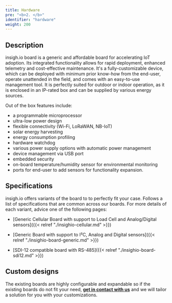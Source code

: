 ```yaml
---
title: Hardware
pre: "<b>2. </b>"
identifier: "hardware"
weight: 200
---
```


## Description

insigh.io board is a generic and affordable board for accelerating IoT adoption. Its integrated functionality allows for rapid deployment, enhanced telemetry and cost-effective maintenance. It's a fully-customizable device, which can be deployed with minimum prior know-how from the end-user, operate unattended in the field, and comes with an easy-to-use management tool. It is perfectly suited for outdoor or indoor operation, as it is enclosed in an IP-rated box and can be supplied by various energy sources.

Out of the box features include:

- a programmable microprocessor
- ultra-low power design
- flexible connectivity (Wi-Fi, LoRaWAN, NB-IoT)
- solar energy harvesting
- energy consumption profiling
- hardware watchdog
- various power supply options with automatic power management
- device management via USB port
- embedded security
- on-board temperature/humidity sensor for environmental monitoring
- ports for end-user to add sensors for functionality expansion.

## Specifications

insigh.io offers variants of the board to to perfectly fit your case. Follows a list of specifications that are common across our boards. For more details of each variant, advice one of the following pages:

- [Generic Cellular Board with support to Load Cell and Analog/Digital sensors]({{< relref "./insighio-cellular.md" >}})

- [Generic Board with support to I²C, Analog and Digital sensors]({{< relref "./insighio-board-generic.md" >}})

- [SDI-12 compatible board with RS-485]({{< relref "./insighio-board-sdi12.md" >}})

## Custom designs

The existing boards are highly configurable and expandable so if the existing boards do not fit your need, **[get in contact with us](mailto:info@insigh.io)** and we will tailor a solution for you with your customizations.
